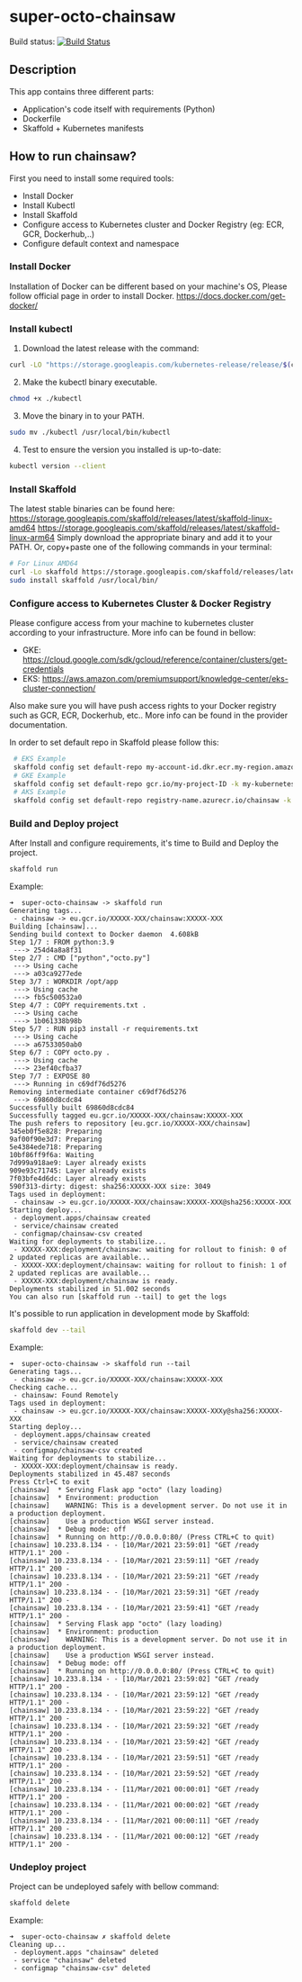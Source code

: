 # super-octo-chainsaw
Build status: [![Build Status](https://travis-ci.org/danitfk/super-octo-chainsaw.svg?branch=master)](https://travis-ci.org/danitfk/super-octo-chainsaw)
## Description
This app contains three different parts:
- Application's code itself with requirements (Python)
- Dockerfile
- Skaffold + Kubernetes manifests
## How to run chainsaw?
First you need to install some required tools:
- Install Docker
- Install Kubectl
- Install Skaffold
- Configure access to Kubernetes cluster and Docker Registry (eg: ECR, GCR, Dockerhub,..)
- Configure default context and namespace


### Install Docker
Installation of Docker can be different based on your machine's OS, Please follow official page in order to install Docker.
https://docs.docker.com/get-docker/

### Install kubectl
1. Download the latest release with the command:
```bash
curl -LO "https://storage.googleapis.com/kubernetes-release/release/$(curl -s https://storage.googleapis.com/kubernetes-release/release/stable.txt)/bin/linux/amd64/kubectl"
```
2. Make the kubectl binary executable.
```bash
chmod +x ./kubectl
```
3. Move the binary in to your PATH.
```bash
sudo mv ./kubectl /usr/local/bin/kubectl
```
4. Test to ensure the version you installed is up-to-date:
```bash
kubectl version --client
```
### Install Skaffold
The latest stable binaries can be found here:
https://storage.googleapis.com/skaffold/releases/latest/skaffold-linux-amd64 https://storage.googleapis.com/skaffold/releases/latest/skaffold-linux-arm64
Simply download the appropriate binary and add it to your PATH. Or, copy+paste one of the following commands in your terminal:

```bash
# For Linux AMD64
curl -Lo skaffold https://storage.googleapis.com/skaffold/releases/latest/skaffold-linux-amd64 && \
sudo install skaffold /usr/local/bin/
```

### Configure access to Kubernetes Cluster & Docker Registry
Please configure access from your machine to kubernetes cluster according to your infrastructure.
More info can be found in bellow:

- GKE: https://cloud.google.com/sdk/gcloud/reference/container/clusters/get-credentials
- EKS: https://aws.amazon.com/premiumsupport/knowledge-center/eks-cluster-connection/

Also make sure you will have push access rights to your Docker registry such as GCR, ECR, Dockerhub, etc.. More info can be found in the provider documentation.

In order to set default repo in Skaffold please follow this:
```bash
 # EKS Example
 skaffold config set default-repo my-account-id.dkr.ecr.my-region.amazonaws.com/chainsaw -k my-kubernetes-context
 # GKE Example
 skaffold config set default-repo gcr.io/my-project-ID -k my-kubernetes-context
 # AKS Example
 skaffold config set default-repo registry-name.azurecr.io/chainsaw -k my-kubernetes-context
 ```
 ### Build and Deploy project
 After Install and configure requirements, it's time to Build and Deploy the project.
 ```bash
 skaffold run
```
Example:
```
➜  super-octo-chainsaw -> skaffold run
Generating tags...
 - chainsaw -> eu.gcr.io/XXXXX-XXX/chainsaw:XXXXX-XXX
Building [chainsaw]...
Sending build context to Docker daemon  4.608kB
Step 1/7 : FROM python:3.9
 ---> 254d4a8a8f31
Step 2/7 : CMD ["python","octo.py"]
 ---> Using cache
 ---> a03ca9277ede
Step 3/7 : WORKDIR /opt/app
 ---> Using cache
 ---> fb5c500532a0
Step 4/7 : COPY requirements.txt .
 ---> Using cache
 ---> 1b061338b98b
Step 5/7 : RUN pip3 install -r requirements.txt
 ---> Using cache
 ---> a67533050ab0
Step 6/7 : COPY octo.py .
 ---> Using cache
 ---> 23ef40cfba37
Step 7/7 : EXPOSE 80
 ---> Running in c69df76d5276
Removing intermediate container c69df76d5276
 ---> 69860d8cdc84
Successfully built 69860d8cdc84
Successfully tagged eu.gcr.io/XXXXX-XXX/chainsaw:XXXXX-XXX
The push refers to repository [eu.gcr.io/XXXXX-XXX/chainsaw]
345eb0f5e828: Preparing
9af00f90e3d7: Preparing
5e4384ede718: Preparing
10bf86ff9f6a: Waiting
7d999a918ae9: Layer already exists
909e93c71745: Layer already exists
7f03bfe4d6dc: Layer already exists
590f313-dirty: digest: sha256:XXXXX-XXX size: 3049
Tags used in deployment:
 - chainsaw -> eu.gcr.io/XXXXX-XXX/chainsaw:XXXXX-XXX@sha256:XXXXX-XXX
Starting deploy...
 - deployment.apps/chainsaw created
 - service/chainsaw created
 - configmap/chainsaw-csv created
Waiting for deployments to stabilize...
 - XXXXX-XXX:deployment/chainsaw: waiting for rollout to finish: 0 of 2 updated replicas are available...
 - XXXXX-XXX:deployment/chainsaw: waiting for rollout to finish: 1 of 2 updated replicas are available...
 - XXXXX-XXX:deployment/chainsaw is ready.
Deployments stabilized in 51.002 seconds
You can also run [skaffold run --tail] to get the logs
```
It's possible to run application in development mode by Skaffold:
```bash
skaffold dev --tail
```
Example:
```
➜  super-octo-chainsaw -> skaffold run --tail
Generating tags...
 - chainsaw -> eu.gcr.io/XXXXX-XXX/chainsaw:XXXXX-XXX
Checking cache...
 - chainsaw: Found Remotely
Tags used in deployment:
 - chainsaw -> eu.gcr.io/XXXXX-XXX/chainsaw:XXXXX-XXXy@sha256:XXXXX-XXX
Starting deploy...
 - deployment.apps/chainsaw created
 - service/chainsaw created
 - configmap/chainsaw-csv created
Waiting for deployments to stabilize...
 - XXXXX-XXX:deployment/chainsaw is ready.
Deployments stabilized in 45.487 seconds
Press Ctrl+C to exit
[chainsaw]  * Serving Flask app "octo" (lazy loading)
[chainsaw]  * Environment: production
[chainsaw]    WARNING: This is a development server. Do not use it in a production deployment.
[chainsaw]    Use a production WSGI server instead.
[chainsaw]  * Debug mode: off
[chainsaw]  * Running on http://0.0.0.0:80/ (Press CTRL+C to quit)
[chainsaw] 10.233.8.134 - - [10/Mar/2021 23:59:01] "GET /ready HTTP/1.1" 200 -
[chainsaw] 10.233.8.134 - - [10/Mar/2021 23:59:11] "GET /ready HTTP/1.1" 200 -
[chainsaw] 10.233.8.134 - - [10/Mar/2021 23:59:21] "GET /ready HTTP/1.1" 200 -
[chainsaw] 10.233.8.134 - - [10/Mar/2021 23:59:31] "GET /ready HTTP/1.1" 200 -
[chainsaw] 10.233.8.134 - - [10/Mar/2021 23:59:41] "GET /ready HTTP/1.1" 200 -
[chainsaw]  * Serving Flask app "octo" (lazy loading)
[chainsaw]  * Environment: production
[chainsaw]    WARNING: This is a development server. Do not use it in a production deployment.
[chainsaw]    Use a production WSGI server instead.
[chainsaw]  * Debug mode: off
[chainsaw]  * Running on http://0.0.0.0:80/ (Press CTRL+C to quit)
[chainsaw] 10.233.8.134 - - [10/Mar/2021 23:59:02] "GET /ready HTTP/1.1" 200 -
[chainsaw] 10.233.8.134 - - [10/Mar/2021 23:59:12] "GET /ready HTTP/1.1" 200 -
[chainsaw] 10.233.8.134 - - [10/Mar/2021 23:59:22] "GET /ready HTTP/1.1" 200 -
[chainsaw] 10.233.8.134 - - [10/Mar/2021 23:59:32] "GET /ready HTTP/1.1" 200 -
[chainsaw] 10.233.8.134 - - [10/Mar/2021 23:59:42] "GET /ready HTTP/1.1" 200 -
[chainsaw] 10.233.8.134 - - [10/Mar/2021 23:59:51] "GET /ready HTTP/1.1" 200 -
[chainsaw] 10.233.8.134 - - [10/Mar/2021 23:59:52] "GET /ready HTTP/1.1" 200 -
[chainsaw] 10.233.8.134 - - [11/Mar/2021 00:00:01] "GET /ready HTTP/1.1" 200 -
[chainsaw] 10.233.8.134 - - [11/Mar/2021 00:00:02] "GET /ready HTTP/1.1" 200 -
[chainsaw] 10.233.8.134 - - [11/Mar/2021 00:00:11] "GET /ready HTTP/1.1" 200 -
[chainsaw] 10.233.8.134 - - [11/Mar/2021 00:00:12] "GET /ready HTTP/1.1" 200 -
```
 ### Undeploy project
Project can be undeployed safely with bellow command:
```bash
skaffold delete
```
Example:
```
➜  super-octo-chainsaw ✗ skaffold delete
Cleaning up...
 - deployment.apps "chainsaw" deleted
 - service "chainsaw" deleted
 - configmap "chainsaw-csv" deleted
````